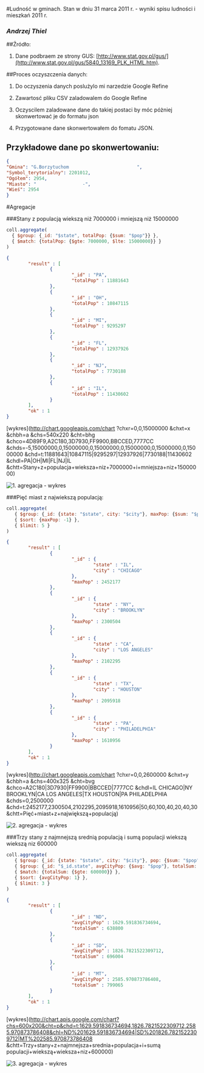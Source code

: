 #Ludność w gminach. Stan w dniu 31 marca 2011 r. - wyniki spisu ludności i mieszkań 2011 r.

### *Andrzej Thiel*

##Źródło:
  
1) Dane podbraem ze strony GUS: [http://www.stat.gov.pl/gus/](http://www.stat.gov.pl/gus/5840_13169_PLK_HTML.htm). 

##Proces oczyszczenia danych:

1) Do oczyszenia danych poslużylo mi narzedzie Google Refine

2) Zawartosć pliku CSV zaladowalem do Google Refine

3) Oczyscilem zaladowane dane do takiej postaci by móc póżniej skonwertować je do formatu json

4) Przygotowane dane skonwertowałem do fomatu JSON.

## Przykładowe dane po skonwertowaniu:

```json
{
"Gmina": "G.Borzytuchom                         ",
"Symbol_terytorialny": 2201012,
"Ogółem": 2954,
"Miasto": "                 -",
"Wieś": 2954
}
```

#Agregacje

###Stany z populacją wiekszą niż 7000000 i mniejszą niż 15000000

```js
coll.aggregate(
  { $group: {_id: "$state", totalPop: {$sum: "$pop"}} },
  { $match: {totalPop: {$gte: 7000000, $lte: 15000000}} }
)
```

```json
{
        "result" : [
                {
                        "_id" : "PA",
                        "totalPop" : 11881643
                },
                {
                        "_id" : "OH",
                        "totalPop" : 10847115
                },
                {
                        "_id" : "MI",
                        "totalPop" : 9295297
                },
                {
                        "_id" : "FL",
                        "totalPop" : 12937926
                },
                {
                        "_id" : "NJ",
                        "totalPop" : 7730188
                },
                {
                        "_id" : "IL",
                        "totalPop" : 11430602
                }
        ],
        "ok" : 1
}
```

[wykres](http://chart.googleapis.com/chart
   ?chxr=0,0,15000000
   &chxt=x
   &chbh=a
   &chs=540x220
   &cht=bhg
   &chco=4D89F9,A2C180,3D7930,FF9900,BBCCED,7777CC
   &chds=-5,15000000,0,15000000,0,15000000,0,15000000,0,15000000,0,15000000
   &chd=t:11881643|10847115|9295297|12937926|7730188|11430602
   &chdl=PA|OH|MI|FL|NJ|IL
   &chtt=Stany+z+populacja+wieksza+niz+7000000+i+mniejsza+niz+15000000)
   
![1. agregacja - wykres](https://raw.github.com/nosql/data-refine/master/images/wykres1.png)


###Pięć miast z najwiekszą populacją:

```js
coll.aggregate(
   { $group: {_id: {state: "$state", city: "$city"}, maxPop: {$sum: "$pop"}} },
   { $sort: {maxPop: -1} },
   { $limit: 5 }
)
```

```json
{
        "result" : [
                {
                        "_id" : {
                                "state" : "IL",
                                "city" : "CHICAGO"
                        },
                        "maxPop" : 2452177
                },
                {
                        "_id" : {
                                "state" : "NY",
                                "city" : "BROOKLYN"
                        },
                        "maxPop" : 2300504
                },
                {
                        "_id" : {
                                "state" : "CA",
                                "city" : "LOS ANGELES"
                        },
                        "maxPop" : 2102295
                },
                {
                        "_id" : {
                                "state" : "TX",
                                "city" : "HOUSTON"
                        },
                        "maxPop" : 2095918
                },
                {
                        "_id" : {
                                "state" : "PA",
                                "city" : "PHILADELPHIA"
                        },
                        "maxPop" : 1610956
                }
        ],
        "ok" : 1
}
```
[wykres](http://chart.googleapis.com/chart
   ?chxr=0,0,2600000
   &chxt=y
   &chbh=a
   &chs=400x325
   &cht=bvg
   &chco=A2C180|3D7930|FF9900|BBCCED|7777CC
   &chdl=IL CHICAGO|NY BROOKLYN|CA LOS ANGELES|TX HOUSTON|PA PHILADELPHIA
   &chds=0,2500000
   &chd=t:2452177,2300504,2102295,2095918,1610956|50,60,100,40,20,40,30 
   &chtt=Pięć+miast+z+największą+populacją)
   
![2. agregacja - wykres](https://raw.github.com/nosql/data-refine/master/images/wykres2.png)

###Trzy stany z najmnejszą srednią populacją i sumą populacji wiekszą wiekszą niz 600000

```js
coll.aggregate(
   { $group: {_id: {state: "$state", city: "$city"}, pop: {$sum: "$pop"}} },
   { $group: {_id: "$_id.state", avgCityPop: {$avg: "$pop"}, totalSum: {$sum: "$pop"}} },
   { $match: {totalSum: {$gte: 600000}} },
   { $sort: {avgCityPop: 1} },
   { $limit: 3 }
)
```

```json
{
        "result" : [
                {
                        "_id" : "ND",
                        "avgCityPop" : 1629.591836734694,
                        "totalSum" : 638800
                },
                {
                        "_id" : "SD",
                        "avgCityPop" : 1826.7821522309712,
                        "totalSum" : 696004
                },
                {
                        "_id" : "MT",
                        "avgCityPop" : 2585.970873786408,
                        "totalSum" : 799065
                }
        ],
        "ok" : 1
}
```
[wykres](http://chart.apis.google.com/chart?chs=600x200&cht=p&chd=t:1629.591836734694,1826.7821522309712,2585.970873786408&chl=ND%201629.591836734694|SD%201826.7821522309712|MT%202585.970873786408   &chtt=Trzy+stany+z+najmnejsza+srednia+populacja+i+sumą populacji+wiekszą+wieksza+niz+600000)

![3. agregacja - wykres](https://raw.github.com/nosql/data-refine/master/images/wykres3.png)

